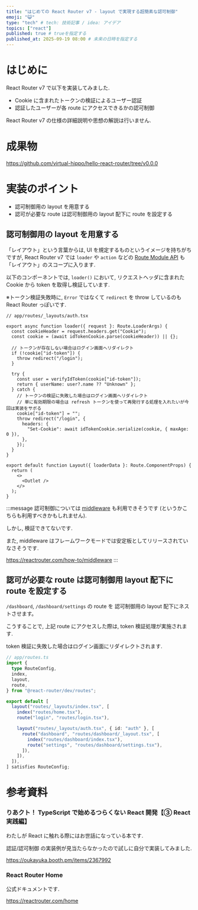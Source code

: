 ```yaml
---
title: "はじめての React Router v7 - layout で実現する超簡素な認可制御"
emoji: "😺"
type: "tech" # tech: 技術記事 / idea: アイデア
topics: ["react"]
published: true # trueを指定する
published_at: 2025-09-19 08:00 # 未来の日時を指定する
---
```


# はじめに

React Router v7 で以下を実装してみました.

- Cookie に含まれたトークンの検証によるユーザー認証
- 認証したユーザーが各 route にアクセスできるかの認可制御

React Router v7 の仕様の詳細説明や思想の解説は行いません.

# 成果物

https://github.com/virtual-hippo/hello-react-router/tree/v0.0.0

# 実装のポイント

- 認可制御用の layout を用意する
- 認可が必要な route は認可制御用の layout 配下に route を設定する

## 認可制御用の layout を用意する

「レイアウト」という言葉からは, UI を規定するものというイメージを持ちがちですが, React Router v7 では `loader` や `action` などの [Route Module API](https://reactrouter.com/start/framework/route-module) も「レイアウト」のスコープに入ります.

以下のコンポーネントでは, `loader()` において, リクエストヘッダに含まれた Cookie から token を取得し検証しています.

※トークン検証失敗時に, `Error` ではなくて `redirect` を throw しているのも React Router っぽいです.

```tsx
// app/routes/_layouts/auth.tsx

export async function loader({ request }: Route.LoaderArgs) {
  const cookieHeader = request.headers.get("Cookie");
  const cookie = (await idTokenCookie.parse(cookieHeader)) || {};

  // トークンが存在しない場合はログイン画面へリダイレクト
  if (!cookie["id-token"]) {
    throw redirect("/login");
  }

  try {
    const user = verifyIdToken(cookie["id-token"]);
    return { userName: user?.name ?? "Unknown" };
  } catch {
    // トークンの検証に失敗した場合はログイン画面へリダイレクト
    // 単に有効期限の場合は refresh トークンを使って再発行する処理を入れたいが今回は実装をサボる
    cookie["id-token"] = "";
    throw redirect("/login", {
      headers: {
        "Set-Cookie": await idTokenCookie.serialize(cookie, { maxAge: 0 }),
      },
    });
  }
}

export default function Layout({ loaderData }: Route.ComponentProps) {
  return (
    <>
      <Outlet />
    </>
  );
}
```

:::message
認可制御については [middleware](https://reactrouter.com/start/framework/route-module#middleware) も利用できそうです (というかこちらも利用すべきかもしれません).

しかし, 検証できてないです.

また, middleware はフレームワークモードでは安定板としてリリースされていなさそうです.

https://reactrouter.com/how-to/middleware
:::

## 認可が必要な route は認可制御用 layout 配下に route を設定する

`/dashboard`, `/dashboard/settings` の route を 認可制御用の layout 配下にネストさせます。

こうすることで, 上記 route にアクセスした際は, token 検証処理が実施されます.

token 検証に失敗した場合はログイン画面にリダイレクトされます.

```ts
// app/routes.ts
import {
  type RouteConfig,
  index,
  layout,
  route,
} from "@react-router/dev/routes";

export default [
  layout("routes/_layouts/index.tsx", [
    index("routes/home.tsx"),
    route("login", "routes/login.tsx"),

    layout("routes/_layouts/auth.tsx", { id: "auth" }, [
      route("dashboard", "routes/dashboard/_layout.tsx", [
        index("routes/dashboard/index.tsx"),
        route("settings", "routes/dashboard/settings.tsx"),
      ]),
    ]),
  ]),
] satisfies RouteConfig;
```

# 参考資料

### りあクト！ TypeScript で始めるつらくない React 開発【③ React 実践編】

わたしが React に触れる際にはお世話になっている本です.

認証/認可制御 の実装例が見当たらなかったので試しに自分で実装してみました.

https://oukayuka.booth.pm/items/2367992

### React Router Home

公式ドキュメントです.

https://reactrouter.com/home
